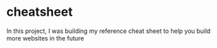 # cheatsheet
In this project, I was building my reference cheat sheet to help you build more websites in the future
